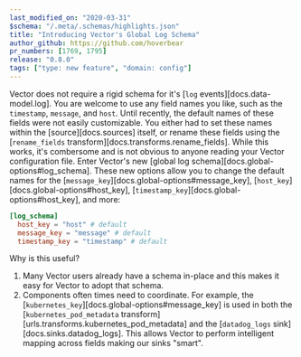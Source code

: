 ```yaml
---
last_modified_on: "2020-03-31"
$schema: "/.meta/.schemas/highlights.json"
title: "Introducing Vector's Global Log Schema"
author_github: https://github.com/hoverbear
pr_numbers: [1769, 1795]
release: "0.8.0"
tags: ["type: new feature", "domain: config"]
---
```


Vector does not require a rigid schema for it's [`log`
events][docs.data-model.log]. You are welcome to use any field names you like,
such as the `timestamp`, `message`, and `host`. Until recently, the
default names of these fields were not easily customizable. You either had to
set these names within the [source][docs.sources] itself, or rename these fields
using the [`rename_fields` transform][docs.transforms.rename_fields]. While this
works, it's combersome and is not obvious to anyone reading your Vector
configuration file. Enter Vector's new [global log
schema][docs.global-options#log_schema]. These new options allow you to change
the default names for the [`message_key`][docs.global-options#message_key],
[`host_key`][docs.global-options#host_key],
[`timestamp_key`][docs.global-options#host_key], and more:

```toml title="vector.toml"
[log_schema]
  host_key = "host" # default
  message_key = "message" # default
  timestamp_key = "timestamp" # default
```

Why is this useful?

1. Many Vector users already have a schema in-place and this makes it easy for
   Vector to adopt that schema.
2. Components often times need to coordinate. For example, the
   [`kubernetes_key`][docs.global-options#message_key] is used in both the
   [`kubernetes_pod_metadata` transform][urls.transforms.kubernetes_pod_metadata]
   and the [`datadog_logs` sink][docs.sinks.datadog_logs]. This allows Vector
   to perform intelligent mapping across fields making our sinks "smart".
